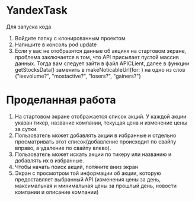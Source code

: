 # YandexTask
Для запуска кода
1) Войдите папку с клонированным проектом
2) Напишите в консоль pod update
3) Если у вас не отобразятся данные об акциях на стартовом экране, проблема заключается в том, что API присылает пустой массив данных. Тогда вам следует зайти в файл APICLient, далее в функции getStocksData() заменить в makeNoticableUrl(for: ) на одно из слов ("iexvolume?", "mostactive?", "losers?", "gainers?") 
# Проделанная работа
1) На стартовом экране отображается список акций. У каждой акции указан тикер, название компании, текущая цена и изменение цены за сутки.
2) Пользователь может добавлять акции в избранные и отдельно просматривать этот список(добавление происходит по свайпу вправо, а удаление по свайпу влево).
3) Пользователь может искать акции по тикеру или названию и добавлять их в избранные.
4) Чтобы начать поиск акций, потяните вниз экран
5) Экран с просмотром той информации об акции, которую предоставляет выбранный API (изменения цены за день, максимальная и минимальная цены за прошлый день, новости компании и описание компании)
